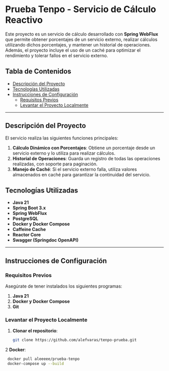 # Prueba Tenpo - Servicio de Cálculo Reactivo

Este proyecto es un servicio de cálculo desarrollado con **Spring WebFlux** que permite obtener porcentajes de un servicio externo, realizar cálculos utilizando dichos porcentajes, y mantener un historial de operaciones. Además, el proyecto incluye el uso de un caché para optimizar el rendimiento y tolerar fallos en el servicio externo.

## Tabla de Contenidos
- [Descripción del Proyecto](#descripción-del-proyecto)
- [Tecnologías Utilizadas](#tecnologías-utilizadas)
- [Instrucciones de Configuración](#instrucciones-de-configuración)
    - [Requisitos Previos](#requisitos-previos)
    - [Levantar el Proyecto Localmente](#levantar-el-proyecto-localmente)


---

## Descripción del Proyecto

El servicio realiza las siguientes funciones principales:
1. **Cálculo Dinámico con Porcentajes**: Obtiene un porcentaje desde un servicio externo y lo utiliza para realizar cálculos.
2. **Historial de Operaciones**: Guarda un registro de todas las operaciones realizadas, con soporte para paginación.
3. **Manejo de Caché**: Si el servicio externo falla, utiliza valores almacenados en caché para garantizar la continuidad del servicio.

## Tecnologías Utilizadas

- **Java 21**
- **Spring Boot 3.x**
- **Spring WebFlux**
- **PostgreSQL**
- **Docker y Docker Compose**
- **Caffeine Cache**
- **Reactor Core**
- **Swagger (Springdoc OpenAPI)**

---

## Instrucciones de Configuración

### Requisitos Previos

Asegúrate de tener instalados los siguientes programas:

1. **Java 21**
2. **Docker y Docker Compose**
3. **Git**

### Levantar el Proyecto Localmente

1. **Clonar el repositorio**:
   ```bash
   git clone https://github.com/alefvaras/tenpo-prueba.git
   
2 **Docker**:
   ```bash
    docker pull aleeeee/prueba-tenpo
    docker-compose up --build



